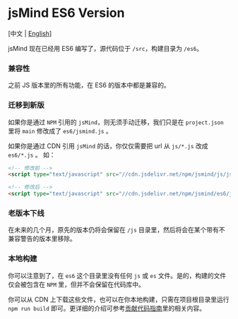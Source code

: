 # jsMind ES6 Version

[中文 | [English](README-en.md)]

jsMind 现在已经用 ES6 编写了，源代码位于 `/src`，构建目录为 `/es6`。


### 兼容性

之前 JS 版本里的所有功能，在 ES6 的版本中都是兼容的。

### 迁移到新版

如果你是通过 `NPM` 引用的 `jsMind`，则无须手动迁移，我们只是在 `project.json` 里将 `main` 修改成了 `es6/jsmind.js` 。

如果你是通过 CDN 引用 `jsMind` 的话，你仅仅需要把 url 从 `js/*.js` 改成 `es6/*.js` 。 如：

```html
<!-- 修改前 -->
<script type="text/javascript" src="//cdn.jsdelivr.net/npm/jsmind/js/jsmind.js"></script>

<!-- 修改后 -->
<script type="text/javascript" src="//cdn.jsdelivr.net/npm/jsmind/es6/jsmind.js"></script>
```

### 老版本下线

在未来的几个月，原先的版本仍将会保留在 `/js` 目录里，然后将会在某个带有不兼容警告的版本里移除。

### 本地构建

你可以注意到了，在 `es6` 这个目录里没有任何 `js` 或 `es` 文件。是的，构建的文件仅会被包含在 `NPM` 里，但并不会保留在代码库中。

你可以从 CDN 上下载这些文件，也可以在你本地构建，只需在项目根目录里运行 `npm run build` 即可。更详细的介绍可参考[贡献代码指南](../docs/en/5.development.md)里的相关内容。
